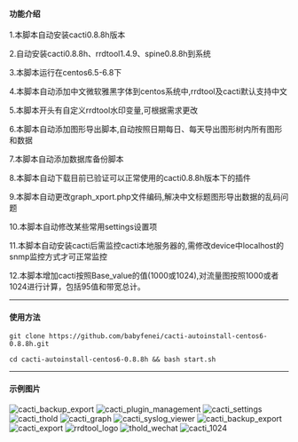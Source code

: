 
#### 功能介绍
1.本脚本自动安装cacti0.8.8h版本

2.自动安装cacti0.8.8h、rrdtool1.4.9、spine0.8.8h到系统

3.本脚本运行在centos6.5-6.8下

4.本脚本自动添加中文微软雅黑字体到centos系统中,rrdtool及cacti默认支持中文

5.本脚本开头有自定义rrdtool水印变量,可根据需求更改

6.本脚本自动添加图形导出脚本,自动按照日期每日、每天导出图形树内所有图形和数据

7.本脚本自动添加数据库备份脚本

8.本脚本自动下载目前已验证可以正常使用的cacti0.8.8h版本下的插件

9.本脚本自动更改graph_xport.php文件编码,解决中文标题图形导出数据的乱码问题

10.本脚本自动修改某些常用settings设置项

11.本脚本自动安装cacti后需监控cacti本地服务器的,需修改device中localhost的snmp监控方式才可正常监控

12.本脚本增加cacti按照Base_value的值(1000或1024),对流量图按照1000或者1024进行计算，包括95值和带宽总计。
 
---

#### 使用方法 ###

```git clone https://github.com/babyfenei/cacti-autoinstall-centos6-0.8.8h.git```

```cd cacti-autoinstall-centos6-0.8.8h && bash start.sh```

---

#### 示例图片

![cacti_backup_export](/container-files/pic/cacti_console.png)
![cacti_plugin_management](/container-files/pic/cacti_plugin_management.png)
![cacti_settings](/container-files/pic/cacti_settings.png)
![cacti_thold](/container-files/pic/cacti_thold.png)
![cacti_graph](/container-files/pic/cacti_graph.png)
![cacti_syslog_viewer](/container-files/pic/cacti_syslog_viewer.png)
![cacti_backup_export](/container-files/pic/cacti_backup_export.png)
![cacti_export](/container-files/pic/cacti_export.png)
![rrdtool_logo](/container-files/pic/rrdtool_logo.png)
![thold_wechat](/container-files/pic/thold_wechat.png)
![cacti_1024](/container-files/pic/cacti_1024.png)



